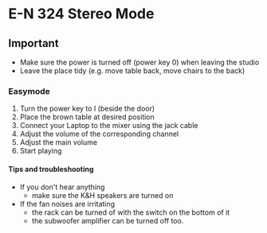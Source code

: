 # E-N 324 Stereo Mode

## Important
- Make sure the power is turned off (power key 0) when leaving the studio
- Leave the place tidy (e.g. move table back, move chairs to the back)

### Easymode
1. Turn the power key to I (beside the door)
2. Place the brown table at desired position
3. Connect your Laptop to the mixer using the jack cable
4. Adjust the volume of the corresponding channel
5. Adjust the main volume
6. Start playing



#### Tips and troubleshooting
- If you don't hear anything
    - make sure the K&H speakers are turned on
- If the fan noises are irritating
    - the rack can be turned of with the switch on the bottom of it
    - the subwoofer amplifier can be turned off too.